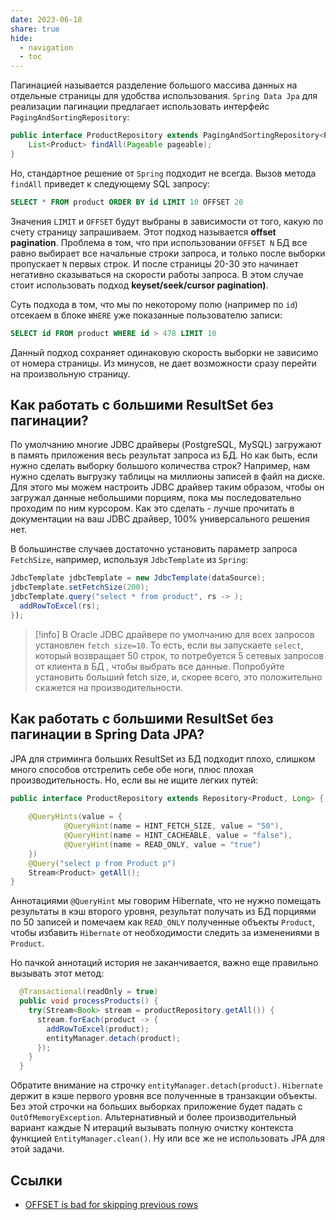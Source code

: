 ```yaml
---
date: 2023-06-18
share: true
hide:
  - navigation
  - toc
---
```


Пагинацией называется разделение большого массива данных на отдельные страницы для удобства использования. `Spring Data Jpa` для реализации пагинации предлагает использовать интерфейс `PagingAndSortingRepository`:

```java
public interface ProductRepository extends PagingAndSortingRepository<Product, Integer> {
    List<Product> findAll(Pageable pageable);
}
```

Но, стандартное решение от `Spring` подходит не всегда. Вызов метода `findAll` приведет к следующему SQL запросу:

```sql
SELECT * FROM product ORDER BY id LIMIT 10 OFFSET 20
```

Значения `LIMIT` и `OFFSET` будут выбраны в зависимости от того, какую по счету страницу запрашиваем. Этот подход называется **offset pagination**.
Проблема в том, что при использовании `OFFSET N` БД все равно выбирает все начальные строки запроса, и только после выборки пропускает `N` первых строк. И после страницы 20-30 это начинает негативно сказываться на скорости работы запроса. В этом случае стоит использовать подход **keyset/seek/cursor pagination)**. 

Суть подхода в том, что мы по некоторому полю (например по `id`) отсекаем в блоке `WHERE` уже показанные пользователю записи:

```sql
SELECT id FROM product WHERE id > 478 LIMIT 10
```

Данный подход сохраняет одинаковую скорость выборки не зависимо от номера страницы. Из минусов, не дает возможности сразу перейти на произвольную страницу.

## Как работать с большими ResultSet без пагинации?

По умолчанию многие JDBC драйверы (PostgreSQL, MySQL) загружают в память приложения весь результат запроса из БД. Но как быть, если нужно сделать выборку большого количества строк? Например, нам нужно сделать выгрузку таблицы на миллионы записей в файл на диске. Для этого мы можем настроить JDBC драйвер таким образом, чтобы он загружал данные небольшими порциям, пока мы последовательно проходим по ним курсором.
Как это сделать - лучше прочитать в документации на ваш JDBC драйвер, 100% универсального решения нет. 

В большинстве случаев достаточно установить параметр запроса `FetchSize`, например, используя `JdbcTemplate` из `Spring`:
```java
JdbcTemplate jdbcTemplate = new JdbcTemplate(dataSource);
jdbcTemplate.setFetchSize(200);
jdbcTemplate.query("select * from product", rs -> );
  addRowToExcel(rs);
});
```

>[!info]
>В Oracle JDBC драйвере по умолчанию для всех запросов установлен `fetch size=10`. То есть, если вы запускаете `select`, который возвращает 50 строк, то потребуется 5 сетевых запросов от клиента в БД , чтобы выбрать все данные. Попробуйте установить больший fetch size, и, скорее всего, это положительно скажется на производительности.

## Как работать с большими ResultSet без пагинации в Spring Data JPA?

JPA для стриминга больших ResultSet из БД подходит плохо, слишком много способов отстрелить себе обе ноги, плюс плохая производительность. Но, если вы не ищите легких путей:

```java
public interface ProductRepository extends Repository<Product, Long> {
    
    @QueryHints(value = {
            @QueryHint(name = HINT_FETCH_SIZE, value = "50"),
            @QueryHint(name = HINT_CACHEABLE, value = "false"),
            @QueryHint(name = READ_ONLY, value = "true")
    })
    @Query("select p from Product p")
    Stream<Product> getAll();
}
```

Аннотациями `@QueryHint` мы говорим Hibernate, что не нужно помещать результаты в кэш второго уровня, результат получать из БД порциями по 50 записей и помечаем как `READ_ONLY` полученные объекты `Product`, чтобы избавить `Hibernate` от необходимости следить за изменениями в `Product`.

Но пачкой аннотаций история не заканчивается, важно еще правильно вызывать этот метод:

```java
  @Transactional(readOnly = true)
  public void processProducts() {
    try(Stream<Book> stream = productRepository.getAll()) {
      stream.forEach(product -> {
        addRowToExcel(product);
        entityManager.detach(product);
      });
    }
  }
```

Обратите внимание на строчку `entityManager.detach(product)`. `Hibernate` держит в кэше первого уровня все полученные в транзакции объекты. Без этой строчки на больших выборках приложение будет падать с `OutOfMemoryException`. Альтернативный и более производительный вариант каждые N итераций вызывать полную очистку контекста функцией `EntityManager.clean()`. Ну или все же не использовать JPA для этой задачи.

## Ссылки
- [OFFSET is bad for skipping previous rows](https://use-the-index-luke.com/sql/partial-results/fetch-next-page)